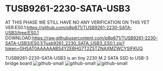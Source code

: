 # TUSB9261-2230-SATA-USB3
AT THIS PHASE WE STILL HAVE NO ANY VERIFICATION ON THIS YET 
VER:ES0.1:https://github.com/p8p671/TUSB9261-2230-SATA-USB3/tree/ES0.1
DOWNLOAD:https://raw.githubusercontent.com/p8p671/TUSB9261-2230-SATA-USB3/ES0.1/Tusb9261_2230_SATA_USB3_ES0.1.zip?token=GHSAT0AAAAAABS4YZEBHG7T2Z5TZNAXMZWCYSIFKUQ

TUSB9261-2230-SATA-USB3 is an tiny 2230 M.2 SATA SSD to USB-3 bridge board
![github-small](https://cdn.discordapp.com/attachments/857047152684564523/959693812828102696/unknown.png)
![github-small](https://cdn.discordapp.com/attachments/857047152684564523/959549369542135818/unknown.png)
![github-small](https://cdn.discordapp.com/attachments/857047152684564523/959550584204177488/unknown.png)
